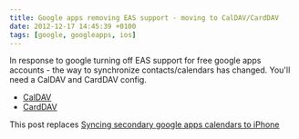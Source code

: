 ```yaml
---
title: Google apps removing EAS support - moving to CalDAV/CardDAV
date: 2012-12-17 14:45:39 +0100
tags: [google, googleapps, ios]
---
```


In response to google turning off EAS support for free google apps accounts - the way to synchronize contacts/calendars has changed. You'll need a CalDAV and CardDAV config.

* [CalDAV](http://support.google.com/calendar/bin/answer.py?hl=no&answer=151674)
* [CardDAV](http://support.google.com/mail/bin/answer.py?hl=en&answer=2753077)

This post replaces [Syncing secondary google apps calendars to iPhone](/2011/05/13/Syncing_secondary_google_apps_calendars_to_iPhone)
